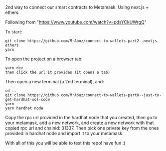 2nd way to connect our smart contracts to Metamask: Using next.js + ethers.

Following from "https://www.youtube.com/watch?v=pdsYCkUWrgQ"

To start:

```
git clone https://github.com/MrAbuz/connect-to-wallets-part2--nextjs-ethers
yarn
```

To open the project on a browser tab:

```
yarn dev
then click the url it provides (it opens a tab)
```

Then open a new terminal (a 2nd terminal), and:

```
cd ..
git clone https://github.com/MrAbuz/connect-to-wallets-part0--just-to-get-hardhat-sol-code
yarn
yarn hardhat node
```

Copy the rpc url provided in the hardhat node that you created, then go to your metamask, add a new network, and create a new network with that copied rpc url and chainid: 31337.
Then pick one private key from the ones provided in hardhat node and import it to your metamask.

With all of this you will be able to test this repo! have fun :)
